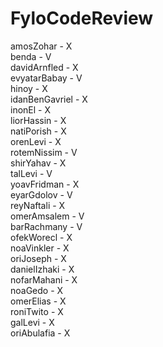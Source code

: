 # FyloCodeReview

amosZohar - X
</br>
benda - V
</br>
davidArnfled - X
</br>
evyatarBabay - V
</br>
hinoy - X
</br>
idanBenGavriel - X
</br>
inonEl - X
</br>
liorHassin - X
</br>
natiPorish - X
</br>
orenLevi - X
</br>
rotemNissim - V
</br>
shirYahav - X
</br>
talLevi - V
</br>
yoavFridman - X
</br>
eyarGdolov - V
</br>
reyNaftali - X
</br>
omerAmsalem - V
</br>
barRachmany - V
</br>
ofekWorecl - X
</br>
noaVinkler - X
</br>
oriJoseph - X
</br>
danielIzhaki - X
</br>
nofarMahani - X
</br>
noaGedo - X
</br>
omerElias - X
</br>
roniTwito - X
</br>
galLevi - X
</br>
oriAbulafia - X
</br>
